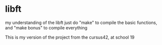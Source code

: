 # libft
my understanding of the libft
just do "make" to compile  the basic functions, and "make bonus" to compile everything

This is my version of the project from the cursus42, at school 19

